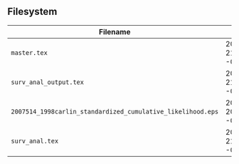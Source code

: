 

## Filesystem

| Filename                                                    | Modify                              |
|-------------------------------------------------------------|-------------------------------------|
| `master.tex`                                                | 2007-05-14 21:23:12.000000000 -0400 |
| `surv_anal_output.tex`                                      | 2007-05-14 21:47:42.000000000 -0400 |
| `2007514_1998carlin_standardized_cumulative_likelihood.eps` | 2007-05-14 20:52:02.000000000 -0400 |
| `surv_anal.tex`                                             | 2007-05-14 21:25:26.000000000 -0400 |
